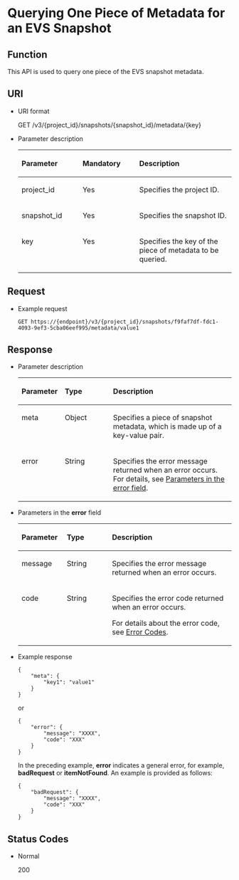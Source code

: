 # Querying One Piece of Metadata for an EVS Snapshot<a name="evs_04_3066"></a>

## Function<a name="section4805694511340"></a>

This API is used to query one piece of the EVS snapshot metadata.

## URI<a name="section268627411340"></a>

-   URI format

    GET /v3/\{project\_id\}/snapshots/\{snapshot\_id\}/metadata/\{key\}

-   Parameter description

    <a name="table5655293911340"></a>
    <table><thead align="left"><tr id="row4718979611340"><th class="cellrowborder" valign="top" width="28.57%" id="mcps1.1.4.1.1"><p id="p6427715211340"><a name="p6427715211340"></a><a name="p6427715211340"></a>Parameter</p>
    </th>
    <th class="cellrowborder" valign="top" width="26.529999999999998%" id="mcps1.1.4.1.2"><p id="p3906685711340"><a name="p3906685711340"></a><a name="p3906685711340"></a>Mandatory</p>
    </th>
    <th class="cellrowborder" valign="top" width="44.9%" id="mcps1.1.4.1.3"><p id="p1029885411340"><a name="p1029885411340"></a><a name="p1029885411340"></a>Description</p>
    </th>
    </tr>
    </thead>
    <tbody><tr id="row2890086411340"><td class="cellrowborder" valign="top" width="28.57%" headers="mcps1.1.4.1.1 "><p id="p5926863811340"><a name="p5926863811340"></a><a name="p5926863811340"></a>project_id</p>
    </td>
    <td class="cellrowborder" valign="top" width="26.529999999999998%" headers="mcps1.1.4.1.2 "><p id="p3603037711340"><a name="p3603037711340"></a><a name="p3603037711340"></a>Yes</p>
    </td>
    <td class="cellrowborder" valign="top" width="44.9%" headers="mcps1.1.4.1.3 "><p id="p3277940011340"><a name="p3277940011340"></a><a name="p3277940011340"></a>Specifies the project ID.</p>
    </td>
    </tr>
    <tr id="row2657914711340"><td class="cellrowborder" valign="top" width="28.57%" headers="mcps1.1.4.1.1 "><p id="p542726811340"><a name="p542726811340"></a><a name="p542726811340"></a>snapshot_id</p>
    </td>
    <td class="cellrowborder" valign="top" width="26.529999999999998%" headers="mcps1.1.4.1.2 "><p id="p3695552511340"><a name="p3695552511340"></a><a name="p3695552511340"></a>Yes</p>
    </td>
    <td class="cellrowborder" valign="top" width="44.9%" headers="mcps1.1.4.1.3 "><p id="p4060754311340"><a name="p4060754311340"></a><a name="p4060754311340"></a>Specifies the snapshot ID.</p>
    </td>
    </tr>
    <tr id="row8510929141217"><td class="cellrowborder" valign="top" width="28.57%" headers="mcps1.1.4.1.1 "><p id="p18296649141217"><a name="p18296649141217"></a><a name="p18296649141217"></a>key</p>
    </td>
    <td class="cellrowborder" valign="top" width="26.529999999999998%" headers="mcps1.1.4.1.2 "><p id="p5633614141217"><a name="p5633614141217"></a><a name="p5633614141217"></a>Yes</p>
    </td>
    <td class="cellrowborder" valign="top" width="44.9%" headers="mcps1.1.4.1.3 "><p id="p53669575141217"><a name="p53669575141217"></a><a name="p53669575141217"></a>Specifies the key of the piece of metadata to be queried.</p>
    </td>
    </tr>
    </tbody>
    </table>


## Request<a name="section87667311340"></a>

-   Example request

    ```
    GET https://{endpoint}/v3/{project_id}/snapshots/f9faf7df-fdc1-4093-9ef3-5cba06eef995/metadata/value1
    ```


## Response<a name="section5147449911340"></a>

-   Parameter description

    <a name="evs_04_2103_table11977025201856"></a>
    <table><thead align="left"><tr id="evs_04_2103_row8102228201856"><th class="cellrowborder" valign="top" width="20.24%" id="mcps1.1.4.1.1"><p id="evs_04_2103_p52300707201856"><a name="evs_04_2103_p52300707201856"></a><a name="evs_04_2103_p52300707201856"></a>Parameter</p>
    </th>
    <th class="cellrowborder" valign="top" width="22.62%" id="mcps1.1.4.1.2"><p id="evs_04_2103_p3642697315541"><a name="evs_04_2103_p3642697315541"></a><a name="evs_04_2103_p3642697315541"></a>Type</p>
    </th>
    <th class="cellrowborder" valign="top" width="57.14%" id="mcps1.1.4.1.3"><p id="evs_04_2103_p17319263201856"><a name="evs_04_2103_p17319263201856"></a><a name="evs_04_2103_p17319263201856"></a>Description</p>
    </th>
    </tr>
    </thead>
    <tbody><tr id="evs_04_2103_row60683035201856"><td class="cellrowborder" valign="top" width="20.24%" headers="mcps1.1.4.1.1 "><p id="evs_04_2103_p16378828201856"><a name="evs_04_2103_p16378828201856"></a><a name="evs_04_2103_p16378828201856"></a>meta</p>
    </td>
    <td class="cellrowborder" valign="top" width="22.62%" headers="mcps1.1.4.1.2 "><p id="evs_04_2103_p6490369115541"><a name="evs_04_2103_p6490369115541"></a><a name="evs_04_2103_p6490369115541"></a>Object</p>
    </td>
    <td class="cellrowborder" valign="top" width="57.14%" headers="mcps1.1.4.1.3 "><p id="evs_04_2103_p20205612201856"><a name="evs_04_2103_p20205612201856"></a><a name="evs_04_2103_p20205612201856"></a>Specifies a piece of snapshot metadata, which is made up of a key-value pair.</p>
    </td>
    </tr>
    <tr id="evs_04_2103_row135502511261"><td class="cellrowborder" valign="top" width="20.24%" headers="mcps1.1.4.1.1 "><p id="evs_04_2103_p129522216412"><a name="evs_04_2103_p129522216412"></a><a name="evs_04_2103_p129522216412"></a>error</p>
    </td>
    <td class="cellrowborder" valign="top" width="22.62%" headers="mcps1.1.4.1.2 "><p id="evs_04_2103_p1595262111415"><a name="evs_04_2103_p1595262111415"></a><a name="evs_04_2103_p1595262111415"></a>String</p>
    </td>
    <td class="cellrowborder" valign="top" width="57.14%" headers="mcps1.1.4.1.3 "><p id="evs_04_2103_p109527215417"><a name="evs_04_2103_p109527215417"></a><a name="evs_04_2103_p109527215417"></a>Specifies the error message returned when an error occurs. For details, see <a href="#evs_04_2103_li0419202382514">Parameters in the error field</a>.</p>
    </td>
    </tr>
    </tbody>
    </table>

-   <a name="evs_04_2103_li0419202382514"></a>Parameters in the  **error**  field

    <a name="evs_04_2103_evs_04_2013_table15441099103019"></a>
    <table><thead align="left"><tr id="evs_04_2103_evs_04_2013_row54094047103019"><th class="cellrowborder" valign="top" width="21.17788221177882%" id="mcps1.1.4.1.1"><p id="evs_04_2103_evs_04_2013_p19541716103019"><a name="evs_04_2103_evs_04_2013_p19541716103019"></a><a name="evs_04_2103_evs_04_2013_p19541716103019"></a>Parameter</p>
    </th>
    <th class="cellrowborder" valign="top" width="21.17788221177882%" id="mcps1.1.4.1.2"><p id="evs_04_2103_evs_04_2013_p39375186103019"><a name="evs_04_2103_evs_04_2013_p39375186103019"></a><a name="evs_04_2103_evs_04_2013_p39375186103019"></a>Type</p>
    </th>
    <th class="cellrowborder" valign="top" width="57.64423557644236%" id="mcps1.1.4.1.3"><p id="evs_04_2103_evs_04_2013_p38578950103019"><a name="evs_04_2103_evs_04_2013_p38578950103019"></a><a name="evs_04_2103_evs_04_2013_p38578950103019"></a>Description</p>
    </th>
    </tr>
    </thead>
    <tbody><tr id="evs_04_2103_evs_04_2013_row59401790103019"><td class="cellrowborder" valign="top" width="21.17788221177882%" headers="mcps1.1.4.1.1 "><p id="evs_04_2103_evs_04_2013_p46815658103019"><a name="evs_04_2103_evs_04_2013_p46815658103019"></a><a name="evs_04_2103_evs_04_2013_p46815658103019"></a>message</p>
    </td>
    <td class="cellrowborder" valign="top" width="21.17788221177882%" headers="mcps1.1.4.1.2 "><p id="evs_04_2103_evs_04_2013_p33971979103019"><a name="evs_04_2103_evs_04_2013_p33971979103019"></a><a name="evs_04_2103_evs_04_2013_p33971979103019"></a>String</p>
    </td>
    <td class="cellrowborder" valign="top" width="57.64423557644236%" headers="mcps1.1.4.1.3 "><p id="evs_04_2103_evs_04_2013_p21623243103019"><a name="evs_04_2103_evs_04_2013_p21623243103019"></a><a name="evs_04_2103_evs_04_2013_p21623243103019"></a>Specifies the error message returned when an error occurs.</p>
    </td>
    </tr>
    <tr id="evs_04_2103_evs_04_2013_row60391466103019"><td class="cellrowborder" valign="top" width="21.17788221177882%" headers="mcps1.1.4.1.1 "><p id="evs_04_2103_evs_04_2013_p59870541103019"><a name="evs_04_2103_evs_04_2013_p59870541103019"></a><a name="evs_04_2103_evs_04_2013_p59870541103019"></a>code</p>
    </td>
    <td class="cellrowborder" valign="top" width="21.17788221177882%" headers="mcps1.1.4.1.2 "><p id="evs_04_2103_evs_04_2013_p17675690103019"><a name="evs_04_2103_evs_04_2013_p17675690103019"></a><a name="evs_04_2103_evs_04_2013_p17675690103019"></a>String</p>
    </td>
    <td class="cellrowborder" valign="top" width="57.64423557644236%" headers="mcps1.1.4.1.3 "><p id="evs_04_2103_evs_04_2013_p6087468103019"><a name="evs_04_2103_evs_04_2013_p6087468103019"></a><a name="evs_04_2103_evs_04_2013_p6087468103019"></a>Specifies the error code returned when an error occurs.</p>
    <p id="evs_04_2103_evs_04_2013_p54787218103019"><a name="evs_04_2103_evs_04_2013_p54787218103019"></a><a name="evs_04_2103_evs_04_2013_p54787218103019"></a>For details about the error code, see <a href="error-codes.md">Error Codes</a>.</p>
    </td>
    </tr>
    </tbody>
    </table>

-   Example response

    ```
    {
        "meta": {
            "key1": "value1"
        }
    }
    ```

    or

    ```
    {
        "error": {
            "message": "XXXX", 
            "code": "XXX"
        }
    }
    ```

    In the preceding example,  **error**  indicates a general error, for example,  **badRequest**  or  **itemNotFound**. An example is provided as follows:

    ```
    {
        "badRequest": {
            "message": "XXXX", 
            "code": "XXX"
        }
    }
    ```


## Status Codes<a name="section1751558211340"></a>

-   Normal

    200


